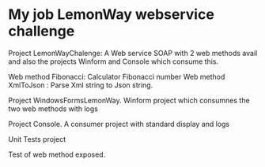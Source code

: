 # My job LemonWay webservice challenge
Project LemonWayChalenge:
A Web service SOAP with 2 web methods avail and also the projects Winform and Console which consume this. 

Web method Fibonacci:  Calculator Fibonacci number
Web method XmlToJson : Parse  Xml string to Json string.

Project WindowsFormsLemonWay.
Winform project which consumnes the two web methods with logs

Project Console.
A consumer project with standard display and logs

Unit Tests project

Test of web method exposed.


